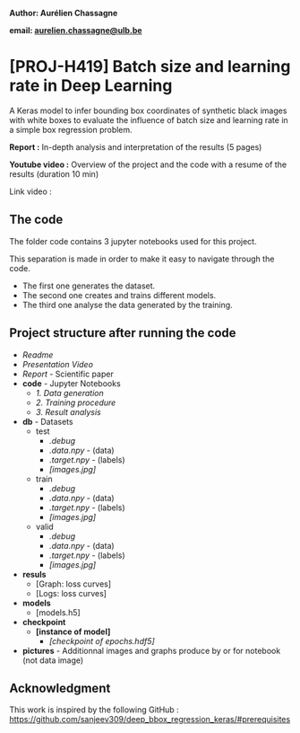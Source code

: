 **Author: Aurélien Chassagne**

**email: aurelien.chassagne@ulb.be**

# [PROJ-H419] Batch size and learning rate in Deep Learning

A Keras model to infer bounding box coordinates of synthetic black images with white boxes
to evaluate the influence of batch size and learning rate in a simple box regression problem.

**Report :** In-depth analysis and interpretation of the results (5 pages)

**Youtube video :** Overview of the project and the code with a resume of the results (duration 10 min)

Link video :

## The code

The folder code contains 3 jupyter notebooks used for this project. 

This separation is made in order to make it easy to navigate through the code.

- The first one generates the dataset.
- The second one creates and trains different models.
- The third one analyse the data generated by the training.

## Project structure after running the code

- *Readme*
- *Presentation Video*
- *Report* - Scientific paper
- **code** - Jupyter Notebooks
  - *1. Data generation*
  - *2. Training procedure*
  - *3. Result analysis*
- **db** - Datasets
  - test
    - *.debug*
    - *.data.npy*   -  (data)
    - *.target.npy* - (labels)
    - *[images.jpg]*
  - train
    - *.debug*
    - *.data.npy*   -  (data)
    - *.target.npy* - (labels)
    - *[images.jpg]*
  - valid
    - *.debug*
    - *.data.npy*   -  (data)
    - *.target.npy* - (labels)
    - *[images.jpg]*
- **resuls**
  - [Graph: loss curves]
  - [Logs: loss curves]
- **models**
  - [models.h5]
- **checkpoint**
  - **[instance of model]**
    - *[checkpoint of epochs.hdf5]*
- **pictures** - Additionnal images and graphs produce by or for notebook (not data image)

## Acknowledgment

This work is inspired by the following GitHub : https://github.com/sanjeev309/deep_bbox_regression_keras/#prerequisites
